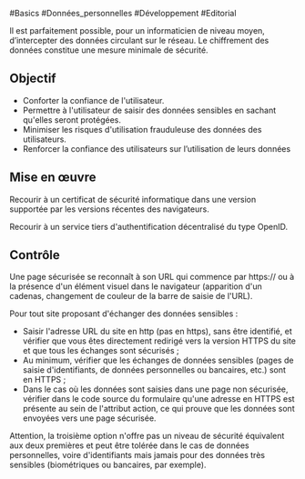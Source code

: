 
#Basics #Données_personnelles #Développement #Editorial

Il est parfaitement possible, pour un informaticien de niveau moyen, d’intercepter des données circulant sur le réseau. Le chiffrement des données constitue une mesure minimale de sécurité.


## Objectif

* Conforter la confiance de l'utilisateur.
* Permettre à l'utilisateur de saisir des données sensibles en sachant qu'elles seront protégées.
* Minimiser les risques d'utilisation frauduleuse des données des utilisateurs.
* Renforcer la confiance des utilisateurs sur l’utilisation de leurs données

## Mise en œuvre

Recourir à un certificat de sécurité informatique dans une version supportée par les versions récentes des navigateurs.

Recourir à un service tiers d'authentification décentralisé du type OpenID.

## Contrôle

Une page sécurisée se reconnaît à son URL qui commence par https\:// ou à la présence d'un élément visuel dans le navigateur (apparition d'un cadenas, changement de couleur de la barre de saisie de l'URL).

Pour tout site proposant d'échanger des données sensibles :

* Saisir l'adresse URL du site en http (pas en https), sans être identifié, et vérifier que vous êtes directement redirigé vers la version HTTPS du site et que tous les échanges sont sécurisés ;
* Au minimum, vérifier que les échanges de données sensibles (pages de saisie d'identifiants, de données personnelles ou bancaires, etc.) sont en HTTPS ;
* Dans le cas où les données sont saisies dans une page non sécurisée, vérifier dans le code source du formulaire qu'une adresse en HTTPS est présente au sein de l'attribut action, ce qui prouve que les données sont envoyées vers une page sécurisée.

Attention, la troisième option n'offre pas un niveau de sécurité équivalent aux deux premières et peut être tolérée dans le cas de données personnelles, voire d'identifiants mais jamais pour des données très sensibles (biométriques ou bancaires, par exemple).

